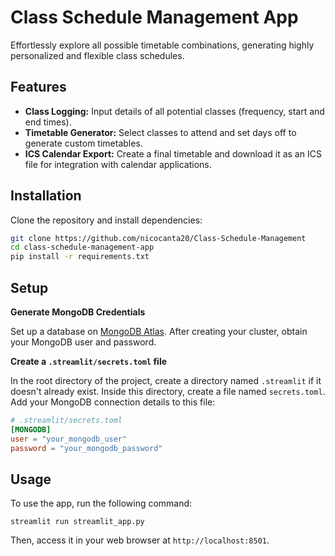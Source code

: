 
# Class Schedule Management App

Effortlessly explore all possible timetable combinations, generating highly personalized and flexible class schedules.

## Features
- **Class Logging:** Input details of all potential classes (frequency, start and end times).
- **Timetable Generator:** Select classes to attend and set days off to generate custom timetables.
- **ICS Calendar Export:** Create a final timetable and download it as an ICS file for integration with calendar applications.

## Installation
Clone the repository and install dependencies:
```bash
git clone https://github.com/nicocanta20/Class-Schedule-Management
cd class-schedule-management-app
pip install -r requirements.txt
```

## Setup

**Generate MongoDB Credentials**

Set up a database on [MongoDB Atlas](https://www.mongodb.com/cloud/atlas). After creating your cluster, obtain your MongoDB user and password.

**Create a `.streamlit/secrets.toml` file**

In the root directory of the project, create a directory named `.streamlit` if it doesn't already exist. Inside this directory, create a file named `secrets.toml`. Add your MongoDB connection details to this file:

```toml
# .streamlit/secrets.toml
[MONGODB]
user = "your_mongodb_user"
password = "your_mongodb_password"
```

## Usage
To use the app, run the following command:
```
streamlit run streamlit_app.py
```
Then, access it in your web browser at `http://localhost:8501`.
